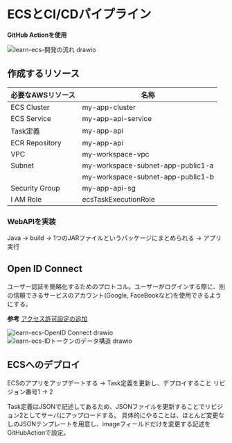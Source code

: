 # ECSとCI/CDパイプライン
**GitHub Actionを使用**  

![learn-ecs-開発の流れ drawio](https://github.com/user-attachments/assets/b9feee9e-dde6-4646-be46-04bc87d0546d)

## 作成するリソース
| 必要なAWSリソース |  名称 |
| ---------------- | ----- |
| ECS Cluster | my-app-cluster |
| ECS Service | my-app-api-service |
| Task定義 | my-app-api |
| ECR Repository | my-app-api |
| VPC  | my-workspace-vpc |
|  Subnet  | my-workspace-subnet-app-public1-a |
|          |  my-workspace-subnet-app-public1-b |
| Security Group | my-app-api-sg |
| I AM Role | ecsTaskExecutionRole |

### WebAPIを実装
Java -> build -> 1つのJARファイルというパッケージにまとめられる -> アプリ実行

## Open ID Connect
ユーザー認証を簡略化するためのプロトコル。ユーザーがログインする際に、別の信頼できるサービスのアカウント(Google, FaceBookなど)を使用できるようにする。

**参考** [アクセス許可設定の追加](https://docs.github.com/ja/actions/security-for-github-actions/security-hardening-your-deployments/configuring-openid-connect-in-amazon-web-services)

![learn-ecs-OpenID Connect drawio](https://github.com/user-attachments/assets/4e4f4eaf-58d3-4705-976c-087b273a6f69)
![learn-ecs-IDトークンのデータ構造 drawio](https://github.com/user-attachments/assets/9b6c2bfc-d117-4437-93fc-ebb8a235f5dd)


## ECSへのデプロイ
ECSのアプリをアップデートする -> Task定義を更新し、デプロイすること
リビジョン番号1 -> 2

Task定義はJSONで記述してあるため、JSONファイルを更新することでリビジョン2としてサーバにアップロードする。
具体的にやることは、ほとんど変更なしのJSONテンプレートを用意し、imageフィールドだけを変更する記述をGitHubActionで設定。

